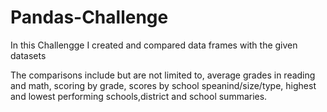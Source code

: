 # Pandas-Challenge

In this Challengge I created and compared data frames with the given datasets

The comparisons include but are not limited to, average grades in reading and math, scoring by grade, scores by school speanind/size/type, highest and lowest performing schools,district and school summaries. 
